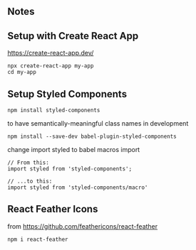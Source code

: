 ## Notes

## Setup with Create React App
https://create-react-app.dev/

```
npx create-react-app my-app
cd my-app
```

## Setup Styled Components  

```
npm install styled-components
```
to have semantically-meaningful class names in development
```
npm install --save-dev babel-plugin-styled-components
```
change import styled to babel macros import
```
// From this:
import styled from 'styled-components';

// ...to this:
import styled from 'styled-components/macro'
```

## React Feather Icons 
from https://github.com/feathericons/react-feather
```
npm i react-feather
```
